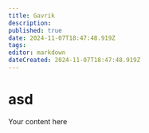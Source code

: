 ```yaml
---
title: Gavrik
description: 
published: true
date: 2024-11-07T18:47:48.919Z
tags: 
editor: markdown
dateCreated: 2024-11-07T18:47:48.919Z
---
```


# asd
Your content here